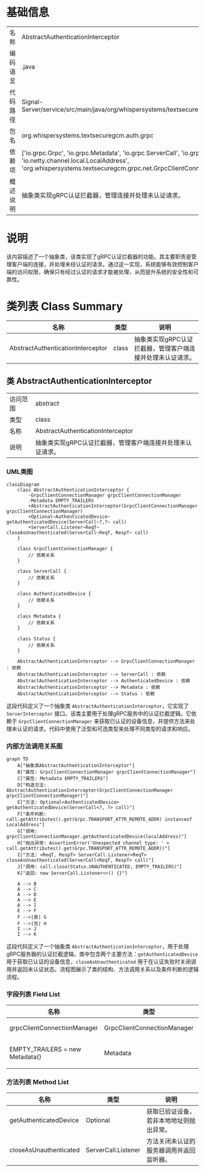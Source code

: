 # 基础信息

|      |      |
|------|------|
| 名称 | AbstractAuthenticationInterceptor |
| 编码语言 | .java |
| 代码路径 | Signal-Server/service/src/main/java/org/whispersystems/textsecuregcm/auth/grpc/AbstractAuthenticationInterceptor.java |
| 包名 | org.whispersystems.textsecuregcm.auth.grpc |
| 依赖项 | ['io.grpc.Grpc', 'io.grpc.Metadata', 'io.grpc.ServerCall', 'io.grpc.ServerInterceptor', 'io.grpc.Status', 'io.netty.channel.local.LocalAddress', 'org.whispersystems.textsecuregcm.grpc.net.GrpcClientConnectionManager', 'java.util.Optional'] |
| 概述说明 | 抽象类实现gRPC认证拦截器，管理连接并处理未认证请求。 |

# 说明

该内容描述了一个抽象类，该类实现了gRPC认证拦截器的功能。其主要职责是管理客户端的连接，并处理未经认证的请求。通过这一实现，系统能够有效控制客户端的访问权限，确保只有经过认证的请求才能被处理，从而提升系统的安全性和可靠性。

# 类列表 Class Summary

| 名称   | 类型  | 说明 |
|-------|------|-------------|
| AbstractAuthenticationInterceptor | class | 抽象类实现gRPC认证拦截器，管理客户端连接并处理未认证请求。 |



## 类 AbstractAuthenticationInterceptor

|      |      |
|------|------|
| 访问范围 | abstract |
| 类型 | class |
| 名称 | AbstractAuthenticationInterceptor |
| 说明 | 抽象类实现gRPC认证拦截器，管理客户端连接并处理未认证请求。 |


### UML类图

```mermaid
classDiagram
    class AbstractAuthenticationInterceptor {
        -GrpcClientConnectionManager grpcClientConnectionManager
        -Metadata EMPTY_TRAILERS
        +AbstractAuthenticationInterceptor(GrpcClientConnectionManager grpcClientConnectionManager)
        +Optional~AuthenticatedDevice~ getAuthenticatedDevice(ServerCall~?,?~ call)
        +ServerCall.Listener~ReqT~ closeAsUnauthenticated(ServerCall~ReqT, RespT~ call)
    }

    class GrpcClientConnectionManager {
        // 依赖关系
    }

    class ServerCall {
        // 依赖关系
    }

    class AuthenticatedDevice {
        // 依赖关系
    }

    class Metadata {
        // 依赖关系
    }

    class Status {
        // 依赖关系
    }

    AbstractAuthenticationInterceptor --> GrpcClientConnectionManager : 依赖
    AbstractAuthenticationInterceptor --> ServerCall : 依赖
    AbstractAuthenticationInterceptor --> AuthenticatedDevice : 依赖
    AbstractAuthenticationInterceptor --> Metadata : 依赖
    AbstractAuthenticationInterceptor --> Status : 依赖
```

这段代码定义了一个抽象类 `AbstractAuthenticationInterceptor`，它实现了 `ServerInterceptor` 接口。该类主要用于处理gRPC服务中的认证拦截逻辑。它依赖于 `GrpcClientConnectionManager` 来获取已认证的设备信息，并提供方法来处理未认证的请求。代码中使用了泛型和可选类型来处理不同类型的请求和响应。


### 内部方法调用关系图

```mermaid
graph TD
    A["抽象类AbstractAuthenticationInterceptor"]
    B["属性: GrpcClientConnectionManager grpcClientConnectionManager"]
    C["属性: Metadata EMPTY_TRAILERS"]
    D["构造方法: AbstractAuthenticationInterceptor(GrpcClientConnectionManager grpcClientConnectionManager)"]
    E["方法: Optional<AuthenticatedDevice> getAuthenticatedDevice(ServerCall<?, ?> call)"]
    F["条件判断: call.getAttributes().get(Grpc.TRANSPORT_ATTR_REMOTE_ADDR) instanceof LocalAddress"]
    G["调用: grpcClientConnectionManager.getAuthenticatedDevice(localAddress)"]
    H["抛出异常: AssertionError('Unexpected channel type: ' + call.getAttributes().get(Grpc.TRANSPORT_ATTR_REMOTE_ADDR))"]
    I["方法: <ReqT, RespT> ServerCall.Listener<ReqT> closeAsUnauthenticated(ServerCall<ReqT, RespT> call)"]
    J["调用: call.close(Status.UNAUTHENTICATED, EMPTY_TRAILERS)"]
    K["返回: new ServerCall.Listener<>() {}"]

    A --> B
    A --> C
    A --> D
    A --> E
    A --> I
    E --> F
    F -->|是| G
    F -->|否| H
    I --> J
    I --> K
```

这段代码定义了一个抽象类 `AbstractAuthenticationInterceptor`，用于处理gRPC服务器的认证拦截逻辑。类中包含两个主要方法：`getAuthenticatedDevice` 用于获取已认证的设备信息，`closeAsUnauthenticated` 用于在认证失败时关闭调用并返回未认证状态。流程图展示了类的结构、方法调用关系以及条件判断的逻辑流程。

### 字段列表 Field List

| 名称  | 类型  | 说明 |
|-------|-------|------|
| grpcClientConnectionManager | GrpcClientConnectionManager | 私有Grpc客户端连接管理器实例。 |
| EMPTY_TRAILERS = new Metadata() | Metadata | 声明一个不可变的空元数据对象EMPTY_TRAILERS。 |

### 方法列表 Method List

| 名称  | 类型  | 说明 |
|-------|-------|------|
| getAuthenticatedDevice | Optional<AuthenticatedDevice> | 获取已验证设备，若非本地地址则抛出异常。 |
| closeAsUnauthenticated | ServerCall.Listener<ReqT> | 方法关闭未认证的服务器调用并返回监听器。 |




